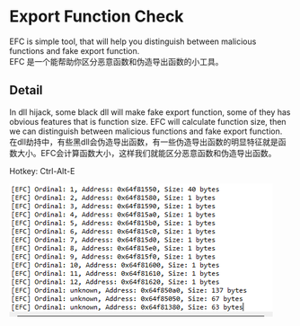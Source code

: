 # Export Function Check
EFC is simple tool, that will help you distinguish between malicious functions and fake export function.  
EFC 是一个能帮助你区分恶意函数和伪造导出函数的小工具。

## Detail
In dll hijack, some black dll will make fake export function, some of they has obvious features that is function size. EFC will calculate function size, then we can distinguish between malicious functions and fake export function.  
在dll劫持中，有些黑dll会伪造导出函数，有一些伪造导出函数的明显特征就是函数大小。EFC会计算函数大小，这样我们就能区分恶意函数和伪造导出函数。  

Hotkey: Ctrl-Alt-E  

![](./picture/EFC.png)


